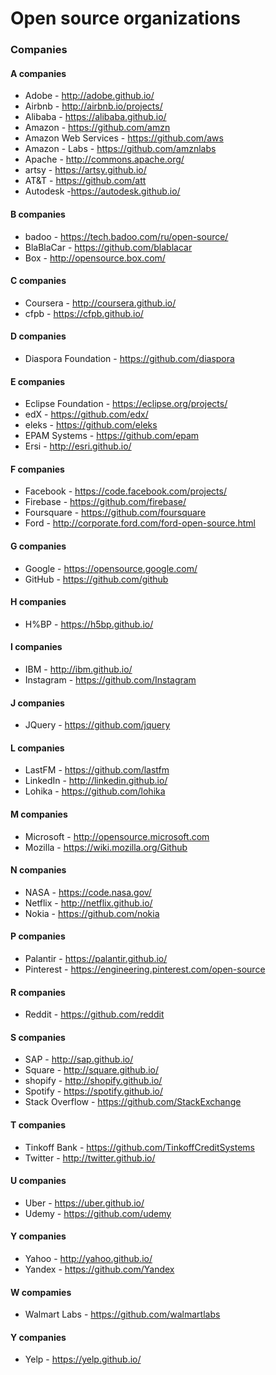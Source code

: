 # Open source organizations
### Companies

#### A companies
* Adobe - http://adobe.github.io/
* Airbnb - http://airbnb.io/projects/
* Alibaba - https://alibaba.github.io/
* Amazon - https://github.com/amzn
* Amazon Web Services - https://github.com/aws
* Amazon - Labs - https://github.com/amznlabs
* Apache - http://commons.apache.org/
* artsy - https://artsy.github.io/
* AT&T - https://github.com/att
* Autodesk -https://autodesk.github.io/

#### B companies
* badoo - https://tech.badoo.com/ru/open-source/
* BlaBlaCar - https://github.com/blablacar
* Box - http://opensource.box.com/

#### C companies
* Coursera - http://coursera.github.io/
* cfpb - https://cfpb.github.io/

#### D companies
* Diaspora Foundation - https://github.com/diaspora

#### E companies
* Eclipse Foundation - https://eclipse.org/projects/
* edX - https://github.com/edx/
* eleks - https://github.com/eleks
* EPAM Systems - https://github.com/epam
* Ersi - http://esri.github.io/

#### F companies
* Facebook - https://code.facebook.com/projects/
* Firebase - https://github.com/firebase/
* Foursquare - https://github.com/foursquare
* Ford - http://corporate.ford.com/ford-open-source.html

#### G companies
* Google - https://opensource.google.com/
* GitHub - https://github.com/github

#### H companies
* H%BP - https://h5bp.github.io/

#### I companies
* IBM - http://ibm.github.io/
* Instagram - https://github.com/Instagram

#### J companies
* JQuery - https://github.com/jquery

#### L companies
* LastFM - https://github.com/lastfm
* LinkedIn - http://linkedin.github.io/
* Lohika - https://github.com/lohika

#### M companies
* Microsoft - http://opensource.microsoft.com
* Mozilla - https://wiki.mozilla.org/Github

#### N companies
* NASA - https://code.nasa.gov/
* Netflix - http://netflix.github.io/
* Nokia - https://github.com/nokia

#### P companies
* Palantir - https://palantir.github.io/
* Pinterest - https://engineering.pinterest.com/open-source

#### R companies
* Reddit - https://github.com/reddit

#### S companies
* SAP - http://sap.github.io/
* Square - http://square.github.io/
* shopify - http://shopify.github.io/
* Spotify - https://spotify.github.io/
* Stack Overflow - https://github.com/StackExchange

#### T companies
* Tinkoff Bank - https://github.com/TinkoffCreditSystems
* Twitter - http://twitter.github.io/

#### U companies
* Uber - https://uber.github.io/
* Udemy - https://github.com/udemy

#### Y companies
* Yahoo - http://yahoo.github.io/
* Yandex - https://github.com/Yandex

#### W compamies
* Walmart Labs - https://github.com/walmartlabs

#### Y companies
* Yelp - https://yelp.github.io/

